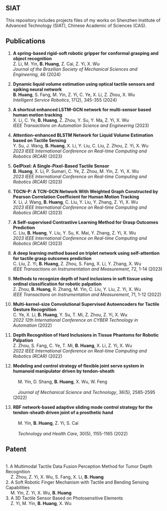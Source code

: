 ## SIAT
This repository includes projects files of my works on Shenzhen Institute of Advanced Technology (SIAT), Chinese Academic of Sciences (CAS).


## Publications

1. **A spring-based rigid-soft robotic gripper for conformal grasping and object recognition**  
   Z. Li, M. Yin, **B. Huang**, Z. Cai, Z. Yi, X. Wu  
   *Journal of the Brazilian Society of Mechanical Sciences and Engineering*, 46 (2024)

2. **Dynamic liquid volume estimation using optical tactile sensors and spiking neural network**  
   **B. Huang**, S. Fang, M. Yin, Z. Yi, C. Ye, X. Li, Z. Zhou, X. Wu  
   *Intelligent Service Robotics*, 17(2), 345-355 (2024)

3. **A shortcut enhanced LSTM-GCN network for multi-sensor based human motion tracking**  
   X. Li, C. Ye, **B. Huang**, Z. Zhou, Y. Su, Y. Ma, Z. Yi, X. Wu  
   *IEEE Transactions on Automation Science and Engineering* (2023)

4. **Attention-enhanced BLSTM Network for Liquid Volume Estimation based on Tactile Sensing**  
   Y. Su, J. Wang, **B. Huang**, X. Li, Y. Liu, C. Liu, Z. Zhou, Z. Yi, X. Wu  
   *2023 IEEE International Conference on Real-time Computing and Robotics (RCAR)* (2023)

5. **GelPixel: A Single-Pixel-Based Tactile Sensor**  
   **B. Huang**, X. Li, P. Sumari, C. Ye, Z. Zhou, M. Yin, Z. Yi, X. Wu  
   *2023 IEEE International Conference on Real-time Computing and Robotics (RCAR)* (2023)

6. **TGCN-P: A TCN-GCN Network With Weighted Graph Constructed by Pearson Correlation Coefficient for Human Motion Tracking**  
   X. Li, J. Wang, **B. Huang**, C. Liu, Y. Liu, Y. Zhang, Z. Yi, X. Wu  
   *2023 IEEE International Conference on Real-time Computing and Robotics (RCAR)* (2023)

7. **A Self-supervised Contrastive Learning Method for Grasp Outcomes Prediction**  
   C. Liu, **B. Huang**, Y. Liu, Y. Su, K. Mai, Y. Zhang, Z. Yi, X. Wu  
   *2023 IEEE International Conference on Real-time Computing and Robotics (RCAR)* (2023)

8. **A deep learning method based on triplet network using self-attention for tactile grasp outcomes prediction**  
   C. Liu, Z. Yi, **B. Huang**, Z. Zhou, S. Fang, X. Li, Y. Zhang, X. Wu  
   *IEEE Transactions on Instrumentation and Measurement*, 72, 1-14 (2023)

9. **Methods to recognize depth of hard inclusions in soft tissue using ordinal classification for robotic palpation**  
   Z. Zhou, **B. Huang**, R. Zhang, M. Yin, C. Liu, Y. Liu, Z. Yi, X. Wu  
   *IEEE Transactions on Instrumentation and Measurement*, 71, 1-12 (2022)

10. **Multi-kernel-size Convolutional Supervised Autoencoders for Tactile Gesture Recognition**  
   C. Ye, X. Li, **B. Huang**, Y. Su, T. Mi, Z. Zhou, Z. Yi, X. Wu  
   *2022 12th International Conference on CYBER Technology in Automation* (2022)

11. **Depth Recognition of Hard Inclusions in Tissue Phantoms for Robotic Palpation**  
   Z. Zhou, S. Fang, C. Ye, T. Mi, **B. Huang**, X. Li, Z. Yi, X. Wu  
   *2022 IEEE International Conference on Real-time Computing and Robotics (RCAR)* (2022)

12. **Modeling and control strategy of flexible joint servo system in humanoid manipulator driven by tendon-sheath**  
<br>&nbsp;&nbsp;&nbsp;&nbsp;M. Yin, D. Shang, **B. Huang**, X. Wu, W. Feng  
<br>&nbsp;&nbsp;&nbsp;&nbsp;*Journal of Mechanical Science and Technology*, 36(5), 2585-2595 (2022)

13. **RBF network-based adaptive sliding mode control strategy for the tendon-sheath driven joint of a prosthetic hand**  
<br>&nbsp;&nbsp;&nbsp;&nbsp;M. Yin, **B. Huang**, Z. Yi, S. Cai  
<br>&nbsp;&nbsp;&nbsp;&nbsp;*Technology and Health Care*, 30(5), 1155-1165 (2022)


## Patent

<br>1. A Multimodal Tactile Data Fusion Perception Method for Tumor Depth Recognition
<br>&nbsp;&nbsp;&nbsp;&nbsp;Z. Zhou, Z. Yi, X. Wu, S. Fang, X. Li, **B. Huang**
<br>2. A Soft Robotic Finger Mechanism with Tactile and Bending Sensing Capabilities
<br>&nbsp;&nbsp;&nbsp;&nbsp;M. Yin, Z. Yi, X. Wu, **B. Huang**
<br>3. A 3D Tactile Sensor Based on Photosensitive Elements
<br>&nbsp;&nbsp;&nbsp;&nbsp;Z. Yi, M. Yin, **B. Huang**, X. Wu
